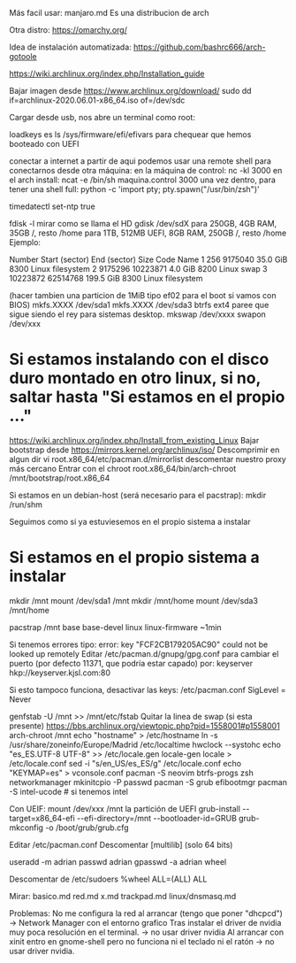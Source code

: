 Más facil usar: manjaro.md
Es una distribucion de arch

Otra distro: <https://omarchy.org/>

Idea de instalación automatizada:
<https://github.com/bashrc666/arch-gotoole>

<https://wiki.archlinux.org/index.php/Installation_guide>

Bajar imagen desde <https://www.archlinux.org/download/>
sudo dd if=archlinux-2020.06.01-x86_64.iso of=/dev/sdc

Cargar desde usb, nos abre un terminal como root:

loadkeys es
ls /sys/firmware/efi/efivars
  para chequear que hemos booteado con UEFI

conectar a internet
  a partir de aqui podemos usar una remote shell para conectarnos desde otra máquina:
  en la máquina de control: nc -kl 3000
  en el arch install: ncat -e /bin/sh maquina.control 3000
  una vez dentro, para tener una shell full: python -c 'import pty; pty.spawn("/usr/bin/zsh")'

timedatectl set-ntp true

fdisk -l
  mirar como se llama el HD
gdisk /dev/sdX
  para 250GB, 4GB RAM, 35GB /, resto /home
  para 1TB, 512MB UEFI, 8GB RAM, 250GB /, resto /home
  Ejemplo:

Number  Start (sector)    End (sector)  Size       Code  Name
   1             256         9175040   35.0 GiB    8300  Linux filesystem
   2         9175296        10223871   4.0 GiB     8200  Linux swap
   3        10223872        62514768   199.5 GiB   8300  Linux filesystem

  (hacer tambien una particion de 1MiB tipo ef02 para el boot si vamos con BIOS)
mkfs.XXXX /dev/sda1
mkfs.XXXX /dev/sda3
  btrfs
  ext4 paree que sigue siendo el rey para sistemas desktop.
mkswap /dev/xxxx
swapon /dev/xxx

# Si estamos instalando con el disco duro montado en otro linux, si no, saltar hasta "Si estamos en el propio ..."
<https://wiki.archlinux.org/index.php/Install_from_existing_Linux>
Bajar bootstrap desde <https://mirrors.kernel.org/archlinux/iso/>
Descomprimir en algun dir
vi root.x86_64/etc/pacman.d/mirrorlist
  descomentar nuestro proxy más cercano
Entrar con el chroot
  root.x86_64/bin/arch-chroot /mnt/bootstrap/root.x86_64

Si estamos en un debian-host (será necesario para el pacstrap):
mkdir /run/shm

Seguimos como si ya estuviesemos en el propio sistema a instalar

# Si estamos en el propio sistema a instalar

mkdir /mnt
mount /dev/sda1 /mnt
mkdir /mnt/home
mount /dev/sda3 /mnt/home

pacstrap /mnt base base-devel linux linux-firmware
  ~1min

  Si tenemos errores tipo: error: key "FCF2CB179205AC90" could not be looked up remotely
  Editar /etc/pacman.d/gnupg/gpg.conf para cambiar el puerto (por defecto 11371, que podría estar capado) por:
  keyserver hkp://keyserver.kjsl.com:80

  Si esto tampoco funciona, desactivar las keys:
  /etc/pacman.conf
  SigLevel = Never

genfstab -U /mnt >> /mnt/etc/fstab
  Quitar la linea de swap (si esta presente) <https://bbs.archlinux.org/viewtopic.php?pid=1558001#p1558001>
arch-chroot /mnt
echo "hostname" > /etc/hostname
ln -s /usr/share/zoneinfo/Europe/Madrid /etc/localtime
hwclock --systohc
echo "es_ES.UTF-8 UTF-8" >> /etc/locale.gen
locale-gen
locale > /etc/locale.conf
sed -i "s/en_US/es_ES/g" /etc/locale.conf
echo "KEYMAP=es" > vconsole.conf
pacman -S neovim btrfs-progs zsh networkmanager
mkinitcpio -P
passwd
pacman -S grub efibootmgr
pacman -S intel-ucode # si tenemos intel

Con UEIF:
mount /dev/xxx /mnt
  la partición de UEFI
grub-install --target=x86_64-efi --efi-directory=/mnt --bootloader-id=GRUB
grub-mkconfig -o /boot/grub/grub.cfg

Editar /etc/pacman.conf
Descomentar [multilib] (solo 64 bits)

useradd -m adrian
passwd adrian
gpasswd -a adrian wheel

Descomentar de /etc/sudoers
%wheel ALL=(ALL) ALL

Mirar:
basico.md
red.md
x.md
trackpad.md
linux/dnsmasq.md

Problemas:
No me configura la red al arrancar (tengo que poner "dhcpcd") -> Network Manager con el entorno grafico
Tras instalar el driver de nvidia muy poca resolución en el terminal. -> no usar driver nvidia
Al arrancar con xinit entro en gnome-shell pero no funciona ni el teclado ni el ratón -> no usar driver nvidia.
